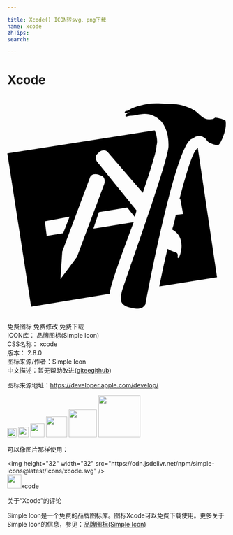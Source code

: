 ```yaml
---

title: Xcode() ICON转svg、png下载
name: xcode
zhTips: 
search: 

---
```


# Xcode  <small style="font-size: 60%;font-weight: 100"></small>

<div id="svg" class="svg-wrap">
<svg role="img" xmlns="http://www.w3.org/2000/svg" viewBox="0 0 24 24"><title>Xcode icon</title><path d="M20 4.8c.4-.2.6-.4.9-.4.5 0 .8.3.9.5.2.3.9.5 1.2.5.2 0 .5-.7.7-1.3s.2-1.3.1-1.4c-.1-.1-.9-.3-1.1-.3-.1.1-.3.2-.7.2s-.8-.3-1.1-.6c-.5-.5-1.1-.7-1.7-.9-.6-.2-1.3-.2-1.9-.2-.9-.1-1.9-.1-2.8.2-.4.1-.7.2-1.1.4-.1.1-.4.2-.5.2-.1.1-.1.2 0 .2s.5-.1.5-.1-.5.2-.5.4c0 .1.1.1.1.1s.3-.1.5-.1c.4 0 1-.2 1.5-.2.6 0 1.2.2 1.8.8.9 1.1.8 2.5.8 2.8-.2 2.1-4.9 14.9-5.1 15.8-.2.9-.2 1.4.9 1.7s1.5 0 1.7-.4c.1-.7 3.1-16.5 4.9-17.9zM16.1 3.8L0 6.3 2.6 23l8.6-1.4c-.1-.7 2.2-6.7 2.6-7.8l-4.4.7.6-1.8 3.1-.5.8 1s.2-.5.2-.7L9.8 7.2c-.2-.3-.2-.7.1-.9l.2-.2c.3-.2.7-.2.9.1l3.8 4.4c.8-2.4 1.5-4.5 1.5-5.2.1-.2.1-.9-.2-1.6zm-12 9.9l2.7-.5-.7 1.8-1.8.3-.2-1.6zm5.8-5.1l.3.1c.4.1.5.5.4.9l-3 8L5.8 20l.2-3 3-8c.1-.4.5-.5.9-.4zM20.7 5.8c-.4.4-.9 1.7-1.9 5.5h.1l.3 1.6-.8.1c-.1.5-.2 1-.4 1.6 1.7.9.8 3.1.7 3.1-.1 0-.1 0-.1-.1s.1-.4-.2-.5c-.2-.1-.6-.2-.9-.4-.3 1.2-.6 2.6-.9 4.1l6.3-1-2.1-14.1-.1.1z"/></svg>
</div>
<detail full-name='xcode'></detail>

<div class="detail-page">
<p>
<span><span class="badge-success badge">免费图标</span> <span class="badge-success badge">免费修改</span>  <span class="badge-success badge">免费下载</span> </span>
<br/>
<span>
ICON库：
<span class="badge-secondary badge">品牌图标(Simple Icon)</span> 
</span>
<br/>
<span>
CSS名称：
<span class="badge-secondary badge">xcode</span> 
</span>

<br/>
<span>
版本：
<span class="badge-secondary badge">2.8.0</span> 
</span>
<br/>
<span>图标来源/作者：<span class="badge-light badge">Simple Icon</span></span> 
<br/>
<span class="zh-detail">中文描述：暂无<span class="help-link"><span>帮助改进</span>(<a href="https://gitee.com/liuwave/icon-helper/edit/master/json/brands/xcode.json" target="_blank" rel="noopener noreferrer">gitee</a><a href="https://github.com/liuwave/icon-helper/edit/master/json/brands/xcode.json" target="_blank" rel="noopener noreferrer">github</a></span>)</span><br/>
</p>
</div><div class="description description alert alert-light"><p>图标来源地址：<a href="https://developer.apple.com/develop/" target="_blank" rel="noopener noreferrer">https://developer.apple.com/develop/</a></p></div>
<div class="alert alert-dark">
<img height="21" width="21" src="https://cdn.jsdelivr.net/npm/simple-icons@latest/icons/xcode.svg" />
<img height="24" width="24" src="https://cdn.jsdelivr.net/npm/simple-icons@latest/icons/xcode.svg" />
<img height="32" width="32" src="https://cdn.jsdelivr.net/npm/simple-icons@latest/icons/xcode.svg" />
<img height="48" width="48" src="https://cdn.jsdelivr.net/npm/simple-icons@latest/icons/xcode.svg" />
<img height="64" width="64" src="https://cdn.jsdelivr.net/npm/simple-icons@latest/icons/xcode.svg" />
<img height="96" width="96" src="https://cdn.jsdelivr.net/npm/simple-icons@latest/icons/xcode.svg" />

</div>
<div>
  <p>可以像图片那样使用：    
  </p>
  <div class="alert alert-primary" style="font-size: 14px">
    &lt;img height="32" width="32" src="https://cdn.jsdelivr.net/npm/simple-icons@latest/icons/xcode.svg" /&gt;
    <copy-btn content='<img height="32" width="32" src="https://cdn.jsdelivr.net/npm/simple-icons@latest/icons/xcode.svg" />'></copy-btn>
  </div>
  <div class="alert alert-secondary">
    <img height="32" width="32" src="https://cdn.jsdelivr.net/npm/simple-icons@latest/icons/xcode.svg" />xcode
    <copy-btn content="xcode" btn-title="复制图标名称"></copy-btn>
  </div>
</div>

<Vssue title="关于“Xcode”的评论" >关于“Xcode”的评论</Vssue>


<div><p>Simple Icon是一个免费的品牌图标库。图标Xcode可以免费下载使用。更多关于  Simple Icon的信息，参见：<a target="_blank" href="https://iconhelper.cn/brands.html">品牌图标(Simple Icon)</a>
</p></div>
